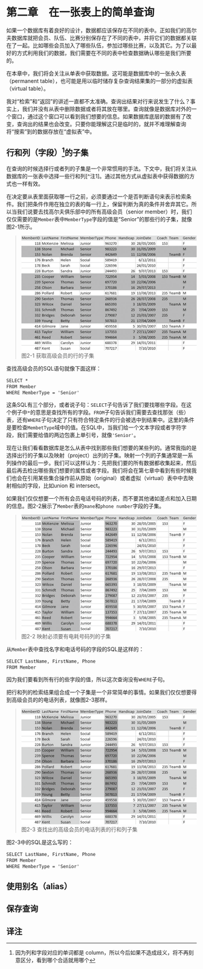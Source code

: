 # 第二章　在一张表上的简单查询

如果一个数据库有着良好的设计，数据都应该保存在不同的表中。正如我们的高尔夫数据库就把会员、队伍、比赛分别保存在了不同的表中，并将它们的数据都关联在了一起。比如哪些会员加入了哪些队伍，参加过哪些比赛，以及其它。为了以最好的方式利用我们的数据，我们需要在不同的表中检查数据确认哪些是我们所要的。

在本章中，我们将会关注从单表中获取数据。这可能是数据库中的一张永久表（permanent table），也可能是用以临时储存复杂查询结果集的一部分的虚拟表（virtual table）。

我对“检索”和“返回”的讲述一直都不太准确。查询出结果对行来说发生了什么？事实上，我们并没有从表中删除数据或者将其放在哪里。查询就像是数据库对外的一个窗口，通过这个窗口可以看到我们想要的信息。如果数据库底层的数据有了改变，查询出的结果也会改变。只要你能理解这只是临时的，就并不难理解查询将“搜索”到的数据存放在“虚拟表”中。

## 行和列（字段）[^注0]的子集

在查询的时候选择行或者列的子集是一个非常惯用的手法。下文中，我们将关注从数据库的一张表中选择一些行和列[^注1]。通过其他方式从虚拟表中获得数据的方式也一样有效。

在决定要从表里面获取哪一行之前，必须要通过一个是否判断语句来表示检索条件。我们把条件作用在独立的表的每一行上，保留判断为真的条件并舍弃其它。所以当我们说要去找高尔夫俱乐部中的所有高级会员（senior member）时，我们仅仅需要的是`Member`表中`MemberType`字段的值是“Senior”的那些行的子集，就像图2-1所示。

> ![图2-1](./../img/Figure_2-1.png)  
> 图2-1 获取高级会员的行的子集

查找高级会员的SQL语句就像下面这样：

```
SELECT *
FROM Member
WHERE MemberType = 'Senior'
```

这条SQL有三个部分，或者说子句：`SELECT`子句告诉了我们要找哪些字段。在这个例子中`*`的意思是查找所有的字段。`FROM`子句告诉我们需要去查找那张（些）表，还有`WHERE`子句决定了只有符合特定条件的行会被选中到结果中。这里的条件是要检查`MembetType`域中的值。在SQL中，当我们给一个文本字段或者字符字段，我们需要给值的两边包裹上单引号，就像`'Senior'`。

现在让我们看看数据库是怎么从表中找到那些我们想要的某些列的。通常我指的是选择出行的子集以及映射（project）出列的子集。映射一个列的子集通常是一系列操作的最后一步。我们可以这样认为：先把我们要的所有数据都收集起来，然后最后再去检出哪些我们想要的属性或者字段。我们将会在第七章中看到有些时候我们也会在引用某些集合操作前从原始（original）或者虚拟（virtual）表中中去映射相似的字段，比如union 和 intersect。

如果我们仅仅想要一个所有会员电话号码的列表，而不要其他诸如差点和加入日期的信息。图2-2展示了`Member`表的`mane`和`phone number`字段的子集。

> ![图2-2](./../img/Figure_2-2.png)  
> 图2-2 映射必须要有电耗号码列的子集

从`Member`表中查找名字和电话号码的字段的SQL是这样的：

```
SELECT LastName, FirstName, Phone
FROM Member
```

因为我们要看到所有行的些字段的值，所以这次查询没有`WHERE`子句。

把行和列的检索结果组合成一个子集是一个非常简单的事情。如果我们仅仅想要得到高级会员的的电话列表，就像图2-3那样。

> ![图2-3](./../img/Figure_2-3.png)  
> 图2-3 查找出的高级会员的电话列表的行和列子集

图2-3中的SQL是这么写的：

```
SELECT LastName, FirstName, Phone
FROM Member
WHERE MemberType = 'Senior'
```

## 使用别名（alias）

## 保存查询

## 译注
[^注0]: 因为列和字段对应的单词都是 column，所以今后如果不造成歧义，将不再刻意区分，看到哪个合适就用哪个

[^z注1]: 原书注：In the formal terms of relational algebra, retrieving a subset of rows (tuples) from a table (relation) is known as the select operation and retrieving a subset of attributes (columns) is known as the project operation. See Appendix 2 for more information.<br>中文翻译：关系代数的正规描述中，从一个表（关系）中获取行（元组（tuples））的子集叫做选择（select）操作，而获取属性（字段）的子集叫做映射（project）操作。详情见附录2